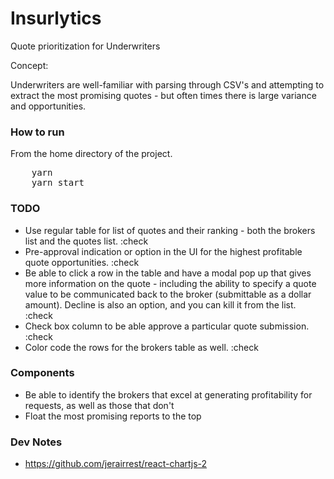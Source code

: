 # Insurlytics

Quote prioritization for Underwriters

Concept:

Underwriters are well-familiar with parsing through CSV's and attempting to extract the most promising quotes - but often times there is large variance and opportunities.

### How to run
From the home directory of the project.
<pre>
    yarn
    yarn start
</pre>


### TODO
* Use regular table for list of quotes and their ranking - both the brokers list and the quotes list. :check
* Pre-approval indication or option in the UI for the highest profitable quote opportunities. :check
* Be able to click a row in the table and have a modal pop up that gives more information on the quote - including the ability to specify a quote value to be communicated back to the broker (submittable as a dollar amount). Decline is also an option, and you can kill it from the list. :check
* Check box column to be able approve a particular quote submission. :check
* Color code the rows for the brokers table as well. :check

### Components
* Be able to identify the brokers that excel at generating profitability for requests, as well as those that don't
* Float the most promising reports to the top

### Dev Notes
* https://github.com/jerairrest/react-chartjs-2